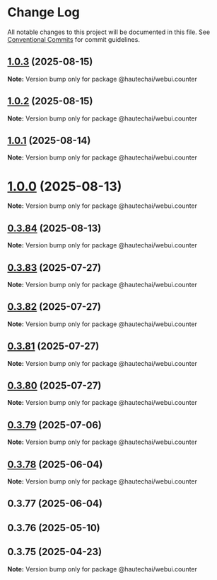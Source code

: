 # Change Log

All notable changes to this project will be documented in this file.
See [Conventional Commits](https://conventionalcommits.org) for commit guidelines.

## [1.0.3](https://github.com/HautechAI/webui/compare/@hautechai/webui.counter@1.0.2...@hautechai/webui.counter@1.0.3) (2025-08-15)

**Note:** Version bump only for package @hautechai/webui.counter

## [1.0.2](https://github.com/HautechAI/webui/compare/@hautechai/webui.counter@1.0.1...@hautechai/webui.counter@1.0.2) (2025-08-15)

**Note:** Version bump only for package @hautechai/webui.counter

## [1.0.1](https://github.com/HautechAI/webui/compare/@hautechai/webui.counter@1.0.0...@hautechai/webui.counter@1.0.1) (2025-08-14)

**Note:** Version bump only for package @hautechai/webui.counter

# [1.0.0](https://github.com/HautechAI/webui/compare/@hautechai/webui.counter@0.3.84...@hautechai/webui.counter@1.0.0) (2025-08-13)

**Note:** Version bump only for package @hautechai/webui.counter

## [0.3.84](https://github.com/HautechAI/webui/compare/@hautechai/webui.counter@0.3.83...@hautechai/webui.counter@0.3.84) (2025-08-13)

**Note:** Version bump only for package @hautechai/webui.counter

## [0.3.83](https://github.com/HautechAI/webui/compare/@hautechai/webui.counter@0.3.82...@hautechai/webui.counter@0.3.83) (2025-07-27)

**Note:** Version bump only for package @hautechai/webui.counter

## [0.3.82](https://github.com/HautechAI/webui/compare/@hautechai/webui.counter@0.3.81...@hautechai/webui.counter@0.3.82) (2025-07-27)

**Note:** Version bump only for package @hautechai/webui.counter

## [0.3.81](https://github.com/HautechAI/webui/compare/@hautechai/webui.counter@0.3.80...@hautechai/webui.counter@0.3.81) (2025-07-27)

**Note:** Version bump only for package @hautechai/webui.counter

## [0.3.80](https://github.com/HautechAI/webui/compare/@hautechai/webui.counter@0.3.79...@hautechai/webui.counter@0.3.80) (2025-07-27)

**Note:** Version bump only for package @hautechai/webui.counter

## [0.3.79](https://github.com/HautechAI/webui/compare/@hautechai/webui.counter@0.3.78...@hautechai/webui.counter@0.3.79) (2025-07-06)

**Note:** Version bump only for package @hautechai/webui.counter

## [0.3.78](https://github.com/HautechAI/webui/compare/@hautechai/webui.counter@0.3.77...@hautechai/webui.counter@0.3.78) (2025-06-04)

**Note:** Version bump only for package @hautechai/webui.counter

## 0.3.77 (2025-06-04)

## 0.3.76 (2025-05-10)

## 0.3.75 (2025-04-23)

**Note:** Version bump only for package @hautechai/webui.counter
